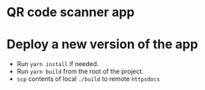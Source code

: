 # QR code scanner app

# Deploy a new version of the app

* Run `yarn install` if needed.
* Run `yarn build` from the root of the project.
* `scp` contents of local `./build` to remote `httpsdocs`
